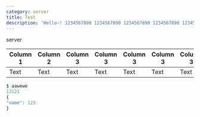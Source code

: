 ```yaml
---
category: server
title: Test
description: 'Hello~! 1234567890 1234567890 1234567890 1234567890 1234567890 1234567890 1234567890 1234567890 1234567890 1234567890 1234567890 1234567890 1234567890 1234567890'
---
```


server


| Column 1 | Column 2 | Column 3 | Column 3 | Column 3 | Column 3 | Column 3 | Column 3 | Column 3 | Column 3 | Column 3 | Column 3 | Column 3 |
| -------- | -------- | -------- | -------- | -------- | -------- | -------- | -------- | -------- | -------- | -------- | -------- | -------- |
| Text     | Text     | Text     | Text     | Text     | Text     | Text     | Text     | Text     | Text     | Text     | Text     | Text     |


```php
$ aawewe
12121
{
"name": 123
}
```
